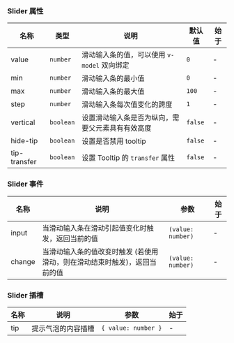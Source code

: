 ### Slider 属性

| 名称         | 类型      | 说明                                             | 默认值  | 始于 |
| ------------ | --------- | ------------------------------------------------ | ------- | ---- |
| value        | `number`  | 滑动输入条的值，可以使用 `v-model` 双向绑定      | `0`     | -    |
| min          | `number`  | 滑动输入条的最小值                               | `0`     | -    |
| max          | `number`  | 滑动输入条的最大值                               | `100`   | -    |
| step         | `number`  | 滑动输入条每次值变化的跨度                       | `1`     | -    |
| vertical     | `boolean` | 设置滑动输入条是否为纵向，需要父元素具有有效高度 | `false` | -    |
| hide-tip     | `boolean` | 设置是否禁用 tooltip                             | `false` | -    |
| tip-transfer | `boolean` | 设置 Tooltip 的 `transfer` 属性                  | `false` | -    |

### Slider 事件

| 名称   | 说明                                                                      | 参数              | 始于 |
| ------ | ------------------------------------------------------------------------- | ----------------- | ---- |
| input  | 当滑动输入条在滑动引起值变化时触发，返回当前的值                          | `(value: number)` | -    |
| change | 当滑动输入条的值改变时触发 (若使用滑动，则在滑动结束时触发)，返回当前的值 | `(value: number)` | -    |

### Slider 插槽

| 名称 | 说明               | 参数                | 始于 |
| ---- | ------------------ | ------------------- | ---- |
| tip  | 提示气泡的内容插槽 | `{ value: number }` | -    |

